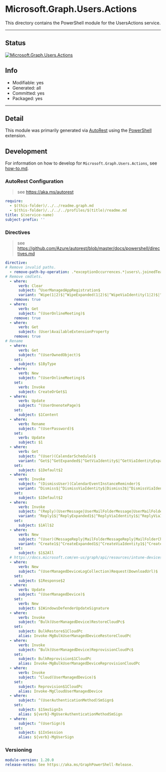 <!-- region Generated -->
# Microsoft.Graph.Users.Actions
This directory contains the PowerShell module for the UsersActions service.

---
## Status
[![Microsoft.Graph.Users.Actions](https://img.shields.io/powershellgallery/v/Microsoft.Graph.Users.Actions.svg?style=flat-square&label=Microsoft.Graph.Users.Actions "Microsoft.Graph.Users.Actions")](https://www.powershellgallery.com/packages/Microsoft.Graph.Users.Actions/)

## Info
- Modifiable: yes
- Generated: all
- Committed: yes
- Packaged: yes

---
## Detail
This module was primarily generated via [AutoRest](https://github.com/Azure/autorest) using the [PowerShell](https://github.com/Azure/autorest.powershell) extension.

## Development
For information on how to develop for `Microsoft.Graph.Users.Actions`, see [how-to.md](how-to.md).
<!-- endregion -->

### AutoRest Configuration

> see https://aka.ms/autorest

``` yaml
require:
  - $(this-folder)/../../readme.graph.md
  - $(this-folder)/../../../profiles/$(title)/readme.md
title: $(service-name)
subject-prefix: ''

```

### Directives

> see https://github.com/Azure/autorest/blob/master/docs/powershell/directives.md

``` yaml
directive:
# Remove invalid paths.
  - remove-path-by-operation: .*exceptionOccurrences.*|users\.joinedTeams.*|users\.onenote\..*.parent.*|users.*\.calendarView.*|.*\.notebooks\.section.*|.*\.sectionGroups\.section.*|.*\.sections\.pages.*|users\.calendar\.events.*|users\.calendarGroups\.calendars.*|users\.calendars\.events.*|users\.events\.calendar\.events.*|users\.pendingAccessReviewInstances\.stages\.decisions.*|users\.pendingAccessReviewInstances(\.decisions|\.stages\.decisions)\.instance.*
# Remove cmdlets.
  - where:
      verb: Clear
      subject: ^UserManagedAppRegistration$
      variant: ^Wipe(1|2)$|^WipeExpanded(1|2)$|^WipeViaIdentity(1|2)$|^WipeViaIdentityExpanded(1|2)$
    remove: true
  - where:
      verb: Get
      subject: ^(UserOnlineMeeting)$
    remove: true
  - where:
      verb: Get
      subject: (User)AvailableExtensionProperty
    remove: true
# Rename
  - where:
      verb: Get
      subject: ^(UserOwnedObject)$
    set:
      subject: $1ByType
  - where:
      verb: New
      subject: ^(UserOnlineMeeting)$
    set:
      verb: Invoke
      subject: CreateOrGet$1
  - where:
      verb: Update
      subject: ^(UserOnenotePage)$
    set:
      subject: $1Content
  - where:
      verb: Rename
      subject: ^(UserPassword)$
    set:
      verb: Update
      subject: $1
  - where:
      verb: Get
      subject: ^(User)(CalendarSchedule)$
      variant: ^Get$|^GetExpanded$|^GetViaIdentity$|^GetViaIdentityExpanded$|Get2$|^GetExpanded2$|^GetViaIdentity2$|^GetViaIdentityExpanded2$
    set:
      subject: $1Default$2
  - where:
      verb: Invoke
      subject: ^(DismissUser)(CalendarEventInstanceReminder)$
      variant: ^Dismiss$|^DismissViaIdentity$|Dismiss3$|^DismissViaIdentity3$
    set:
      subject: $1Default$2
  - where:
      verb: Invoke
      subject: ^(Reply)(UserMessage|UserMailFolderMessage|UserMailFolderChildFolderMessage)$
      variant: ^Reply1$|^ReplyExpanded1$|^ReplyViaIdentity1$|^ReplyViaIdentityExpanded1$|^Reply3$|^ReplyExpanded3$|^ReplyViaIdentity3$|^ReplyViaIdentityExpanded3$
    set:
      subject: $1All$2
  - where:
      verb: New
      subject: ^(User)(MessageReply|MailFolderMessageReply|MailFolderChildFolderMessageReply)$
      variant: ^Create1$|^CreateExpanded1$|^CreateViaIdentity1$|^CreateViaIdentityExpanded1$|^Create3$|^CreateExpanded3$|^CreateViaIdentity3$|^CreateViaIdentityExpanded3$
    set:
      subject: $1$2All
  # https://docs.microsoft.com/en-us/graph/api/resources/intune-devices-devicelogcollectionresponse?view=graph-rest-beta
  - where:
      verb: New
      subject: ^(UserManagedDeviceLogCollection)Request(DownloadUrl)$
    set:
      subject: $1Response$2
  - where:
      verb: Update
      subject: ^(UserManagedDevice)$
    set:
      verb: New
      subject: $1WindowsDefenderUpdateSignature
  - where:
      verb: Invoke
      subject: ^Bulk(UserManagedDevice)RestoreCloudPc$
    set:
      subject: BulkRestore$1CloudPc
      alias: Invoke-MgBulkUserManagedDeviceRestoreCloudPc
  - where:
      verb: Invoke
      subject: ^Bulk(UserManagedDevice)ReprovisionCloudPc$
    set:
      subject: BulkReprovision$1CloudPc
      alias: Invoke-MgBulkUserManagedDeviceReprovisionCloudPc
  - where:
      verb: Invoke
      subject: ^Cloud(UserManagedDevice)$
    set:
      subject: Reprovision$1CloudPc
      alias: Invoke-MgCloudUserManagedDevice
  - where:
      subject: ^(UserAuthenticationMethod)SmSign$
    set:
      subject: $1SmsSignIn
      alias: ${verb}-MgUserAuthenticationMethodSmSign
  - where:
      subject: ^(UserSign)$
    set:
      subject: $1InSession
      alias: ${verb}-MgUserSign
```
### Versioning

``` yaml
module-version: 1.20.0
release-notes: See https://aka.ms/GraphPowerShell-Release.
```
